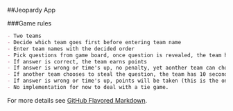 ##Jeopardy App

###Game rules
```markdown
- Two teams
- Decide which team goes first before entering team name
- Enter team names with the decided order
- Pick questions from game board, once question is revealed, the team has 30 seconds to answer
- If answer is correct, the team earns points
- If answer is wrong or time's up, no penalty, yet aonther team can choose to steal the question of pass
- If another team chooses to steal the question, the team has 10 seconds to answer the question
- If answer is wrong or time's up, points will be taken (this is the only scenerio that points will be taken)
- No implementation for now to deal with a tie game. 
```


For more details see [GitHub Flavored Markdown](https://guides.github.com/features/mastering-markdown/).
